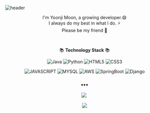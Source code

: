 ![header](https://capsule-render.vercel.app/api?type=waving&color=auto&height=250&section=header&text=moonz&fontSize=90&fontAlign=70&animation=fadeIn&fontAlignY=37&desc=Welcome%20To%20my%20Github!&descAlignY=51&descAlign=74)

<p align='center'>
I'm Yoonji Moon, a growing developer.😄<br>
I always do my best in what I do. ⚡ <br>
Please be my friend 👯
</p>
<br>
<p align='center'>
  📚 <b>Technology Stack</b> 📚
</p>

<p align='center'>
  <img alt="Java" src ="https://img.shields.io/badge/Java-007396.svg?&style=for-the-badge&logo=Java&logoColor=white"/> <img alt="Python" src ="https://img.shields.io/badge/Python-3776AB.svg?&style=for-the-badge&logo=Python&logoColor=white"/> <img alt="HTML5" src ="https://img.shields.io/badge/HTML5-E34F26.svg?&style=for-the-badge&logo=Html5&logoColor=white"/> <img alt="CSS3" src ="https://img.shields.io/badge/CSS3-1572B6.svg?&style=for-the-badge&logo=Css3&logoColor=white"/>
</p>
<p align='center'>
  <img alt="JAVASCRIPT" src ="https://img.shields.io/badge/Javascript-F7DF1E.svg?&style=for-the-badge&logo=Javascript&logoColor=white"/>
  <img alt="MYSQL" src ="https://img.shields.io/badge/Mysql-4479A1.svg?&style=for-the-badge&logo=Mysql&logoColor=white"/>
  <img alt="AWS" src ="https://img.shields.io/badge/AWS-232F3E.svg?&style=for-the-badge&logo=AmazonAws&logoColor=white"/>
  <img alt="SpringBoot" src ="https://img.shields.io/badge/SpringBoot-6DB33F.svg?&style=for-the-badge&logo=SpringBoot&logoColor=white"/>
  <img alt="Django" src ="https://img.shields.io/badge/Django-092E20.svg?&style=for-the-badge&logo=Django&logoColor=white"/>
</p>

<h3 align="center">•••</h3>

<p align='center'>
  <a href="https://thisisprogrammingworld.tistory.com/"><img src="http://img.shields.io/badge/Tistory-FFD400?style=flat-square&logo=TV%20Time&logoColor=white"/></a>&nbsp
</p>
<p align='center'>
  <a href=""><img src="https://hits.seeyoufarm.com/api/count/incr/badge.svg?url=https%3A%2F%2Fgithub.com%2FBananMoon&count_bg=%23BFEF9B&title_bg=%23F5D3D3&icon=github.svg&icon_color=%234F0F0A&title=hits&edge_flat=false"></a>
</p>

<!--
**BananMoon/BananMoon** is a ✨ _special_ ✨ repository because its `README.md` (this file) appears on your GitHub profile.

Here are some ideas to get you started:

- 🔭 I’m currently working on ...
- 🌱 I’m currently learning ...
- 👯 I’m looking to collaborate on ...
- 🤔 I’m looking for help with ...
- 💬 Ask me about ...
- 📫 How to reach me: ...
- 😄 Pronouns: ...
- ⚡ Fun fact: ...
-->
